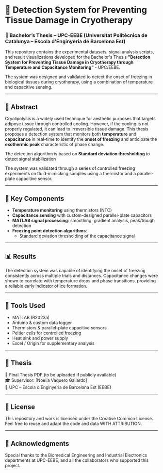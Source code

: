 # 🧊 Detection System for Preventing Tissue Damage in Cryotherapy  
### 📍 Bachelor’s Thesis – UPC-EEBE (Universitat Politècnica de Catalunya – Escola d’Enginyeria de Barcelona Est)

This repository contains the experimental datasets, signal analysis scripts, and result visualizations developed for the Bachelor's Thesis **"Detection System for Preventing Tissue Damage in Cryotherapy through Temperature and Capacitance Monitoring"** - UPC/EEBE.

The system was designed and validated to detect the onset of freezing in biological tissues during cryotherapy, using a combination of temperature and capacitive sensing.

---

## 📖 Abstract

Cryolipolysis is a widely used technique for aesthetic purposes that targets adipose tissue through controlled cooling. However, if the cooling is not properly regulated, it can lead to irreversible tissue damage.
This thesis proposes a detection system that monitors both **temperature** and **capacitance** in real-time to identify the **onset of freezing** and anticipate the **exothermic peak** characteristic of phase change.

The detection algorithm is based on **Standard deviation thresholding** to detect signal stabilization

The system was validated through a series of controlled freezing experiments on fluid-mimicking samples using a thermistor and a parallel-plate capacitive sensor.

---



## 🧪 Key Components

- **Temperature monitoring** using thermistors (NTC)
- **Capacitance sensing** with custom-designed parallel-plate capacitors
- **MATLAB signal processing**: smoothing, gradient analysis, peak/trough detection
- **Freezing point detection algorithms**:
  - Standard deviation thresholding of the capacitance signal

---

## 📊 Results

The detection system was capable of identifying the onset of freezing consistently across multiple trials and distances. Capacitance changes were shown to correlate with temperature drops and phase transitions, providing a reliable early indicator of ice formation.

---

## 🧰 Tools Used

- MATLAB (R2023a)
- Arduino & custom data logger
- Thermistors & parallel-plate capacitive sensors
- Peltier cells for controlled freezing
- Heat sink and power supply
- Excel / Origin for supplementary analysis

---

## 📎 Thesis

📄 Final Thesis PDF (to be uploaded if publicly available)  
🎓 Supervisor: [Noelia Vaquero Gallardo]  
📍 UPC – Escola d’Enginyeria de Barcelona Est (EEBE)

---

## 📜 License

This repository and work is licensed under the Creative Common License.
Feel free to reuse and adapt the code and data WITH ATTRIBUTION.

---

## 🤝 Acknowledgments

Special thanks to the Biomedical Engineering and Industrial Electronics departments at UPC-EEBE, and all the collaborators who supported this project.


